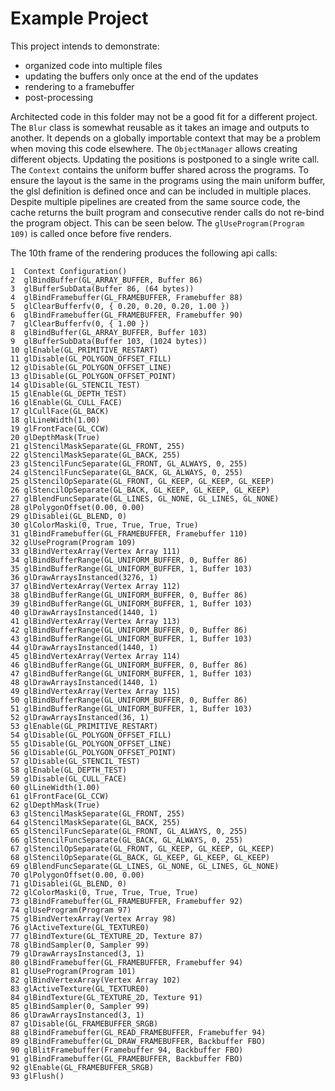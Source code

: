 # Example Project

This project intends to demonstrate:

- organized code into multiple files
- updating the buffers only once at the end of the updates
- rendering to a framebuffer
- post-processing

Architected code in this folder may not be a good fit for a different project.
The `Blur` class is somewhat reusable as it takes an image and outputs to another.
It depends on a globally importable context that may be a problem when moving this code elsewhere.
The `ObjectManager` allows creating different objects. Updating the positions is postponed to a single write call.
The `Context` contains the uniform buffer shared across the programs.
To ensure the layout is the same in the programs using the main uniform buffer,
the glsl definition is defined once and can be included in multiple places.
Despite multiple pipelines are created from the same source code,
the cache returns the built program and consecutive render calls do not re-bind the program object.
This can be seen below. The `glUseProgram(Program 109)` is called once before five renders.

The 10th frame of the rendering produces the following api calls:

```
1  Context Configuration()
2  glBindBuffer(GL_ARRAY_BUFFER, Buffer 86)
3  glBufferSubData(Buffer 86, (64 bytes))
4  glBindFramebuffer(GL_FRAMEBUFFER, Framebuffer 88)
5  glClearBufferfv(0, { 0.20, 0.20, 0.20, 1.00 })
6  glBindFramebuffer(GL_FRAMEBUFFER, Framebuffer 90)
7  glClearBufferfv(0, { 1.00 })
8  glBindBuffer(GL_ARRAY_BUFFER, Buffer 103)
9  glBufferSubData(Buffer 103, (1024 bytes))
10 glEnable(GL_PRIMITIVE_RESTART)
11 glDisable(GL_POLYGON_OFFSET_FILL)
12 glDisable(GL_POLYGON_OFFSET_LINE)
13 glDisable(GL_POLYGON_OFFSET_POINT)
14 glDisable(GL_STENCIL_TEST)
15 glEnable(GL_DEPTH_TEST)
16 glEnable(GL_CULL_FACE)
17 glCullFace(GL_BACK)
18 glLineWidth(1.00)
19 glFrontFace(GL_CCW)
20 glDepthMask(True)
21 glStencilMaskSeparate(GL_FRONT, 255)
22 glStencilMaskSeparate(GL_BACK, 255)
23 glStencilFuncSeparate(GL_FRONT, GL_ALWAYS, 0, 255)
24 glStencilFuncSeparate(GL_BACK, GL_ALWAYS, 0, 255)
25 glStencilOpSeparate(GL_FRONT, GL_KEEP, GL_KEEP, GL_KEEP)
26 glStencilOpSeparate(GL_BACK, GL_KEEP, GL_KEEP, GL_KEEP)
27 glBlendFuncSeparate(GL_LINES, GL_NONE, GL_LINES, GL_NONE)
28 glPolygonOffset(0.00, 0.00)
29 glDisablei(GL_BLEND, 0)
30 glColorMaski(0, True, True, True, True)
31 glBindFramebuffer(GL_FRAMEBUFFER, Framebuffer 110)
32 glUseProgram(Program 109)
33 glBindVertexArray(Vertex Array 111)
34 glBindBufferRange(GL_UNIFORM_BUFFER, 0, Buffer 86)
35 glBindBufferRange(GL_UNIFORM_BUFFER, 1, Buffer 103)
36 glDrawArraysInstanced(3276, 1)
37 glBindVertexArray(Vertex Array 112)
38 glBindBufferRange(GL_UNIFORM_BUFFER, 0, Buffer 86)
39 glBindBufferRange(GL_UNIFORM_BUFFER, 1, Buffer 103)
40 glDrawArraysInstanced(1440, 1)
41 glBindVertexArray(Vertex Array 113)
42 glBindBufferRange(GL_UNIFORM_BUFFER, 0, Buffer 86)
43 glBindBufferRange(GL_UNIFORM_BUFFER, 1, Buffer 103)
44 glDrawArraysInstanced(1440, 1)
45 glBindVertexArray(Vertex Array 114)
46 glBindBufferRange(GL_UNIFORM_BUFFER, 0, Buffer 86)
47 glBindBufferRange(GL_UNIFORM_BUFFER, 1, Buffer 103)
48 glDrawArraysInstanced(1440, 1)
49 glBindVertexArray(Vertex Array 115)
50 glBindBufferRange(GL_UNIFORM_BUFFER, 0, Buffer 86)
51 glBindBufferRange(GL_UNIFORM_BUFFER, 1, Buffer 103)
52 glDrawArraysInstanced(36, 1)
53 glEnable(GL_PRIMITIVE_RESTART)
54 glDisable(GL_POLYGON_OFFSET_FILL)
55 glDisable(GL_POLYGON_OFFSET_LINE)
56 glDisable(GL_POLYGON_OFFSET_POINT)
57 glDisable(GL_STENCIL_TEST)
58 glEnable(GL_DEPTH_TEST)
59 glDisable(GL_CULL_FACE)
60 glLineWidth(1.00)
61 glFrontFace(GL_CCW)
62 glDepthMask(True)
63 glStencilMaskSeparate(GL_FRONT, 255)
64 glStencilMaskSeparate(GL_BACK, 255)
65 glStencilFuncSeparate(GL_FRONT, GL_ALWAYS, 0, 255)
66 glStencilFuncSeparate(GL_BACK, GL_ALWAYS, 0, 255)
67 glStencilOpSeparate(GL_FRONT, GL_KEEP, GL_KEEP, GL_KEEP)
68 glStencilOpSeparate(GL_BACK, GL_KEEP, GL_KEEP, GL_KEEP)
69 glBlendFuncSeparate(GL_LINES, GL_NONE, GL_LINES, GL_NONE)
70 glPolygonOffset(0.00, 0.00)
71 glDisablei(GL_BLEND, 0)
72 glColorMaski(0, True, True, True, True)
73 glBindFramebuffer(GL_FRAMEBUFFER, Framebuffer 92)
74 glUseProgram(Program 97)
75 glBindVertexArray(Vertex Array 98)
76 glActiveTexture(GL_TEXTURE0)
77 glBindTexture(GL_TEXTURE_2D, Texture 87)
78 glBindSampler(0, Sampler 99)
79 glDrawArraysInstanced(3, 1)
80 glBindFramebuffer(GL_FRAMEBUFFER, Framebuffer 94)
81 glUseProgram(Program 101)
82 glBindVertexArray(Vertex Array 102)
83 glActiveTexture(GL_TEXTURE0)
84 glBindTexture(GL_TEXTURE_2D, Texture 91)
85 glBindSampler(0, Sampler 99)
86 glDrawArraysInstanced(3, 1)
87 glDisable(GL_FRAMEBUFFER_SRGB)
88 glBindFramebuffer(GL_READ_FRAMEBUFFER, Framebuffer 94)
89 glBindFramebuffer(GL_DRAW_FRAMEBUFFER, Backbuffer FBO)
90 glBlitFramebuffer(Framebuffer 94, Backbuffer FBO)
91 glBindFramebuffer(GL_FRAMEBUFFER, Backbuffer FBO)
92 glEnable(GL_FRAMEBUFFER_SRGB)
93 glFlush()
```

